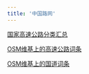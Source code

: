 ```yaml
---
title: '中国路网'
---
```


[国家高速公路分类汇总](国家高速公路分类汇总/)

[OSM维基上的高速公路词条](https://wiki.openstreetmap.org/wiki/China/Transport/Expressways)

[OSM维基上的国道词条](https://wiki.openstreetmap.org/wiki/China/Transport/National_Highways)
